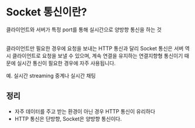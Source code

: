 # Socket 통신이란?<br />

클라이언트와 서버가 특정 port를 통해 실시간으로 양방향 통신을 하는 것<br />
<br />

클라이언트만 필요한 경우에 요청을 보내는 HTTP 통신과 달리 Socket 통신은 서버 역시 클라이언트로 요청을 보낼 수 있으며, 계속 연결을 유지하는 연결지향형 통신이기 때문에 실시간 통신이 필요한 경우에 자주 사용됩니다.

예. 실시간 streaming 중계나 실시간 채팅


## 정리
* 자주 데이터를 주고 받는 환경이 아닌 경우 HTTP 통신이 유리하다
* HTTP 통신은 단방향, Socket은 양방향 통신이다.